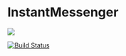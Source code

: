 
# InstantMessenger
<a href="https://www.codacy.com/app/InnaPolushkina/InstantMessenger?utm_source=github.com&amp;utm_medium=referral&amp;utm_content=InnaPolushkina/InstantMessenger&amp;utm_campaign=Badge_Grade"><img src="https://api.codacy.com/project/badge/Grade/77956da139ea49eebf20b6a00f4040b5"/>

[![Build Status](https://semaphoreci.com/api/v1/andee13/messenger/branches/master/badge.svg)](https://semaphoreci.com/InnaPolushkina/InstantMessenger)
